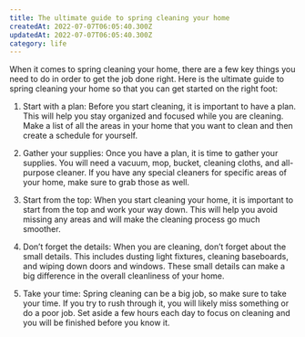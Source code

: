 ```yaml
---
title: The ultimate guide to spring cleaning your home
createdAt: 2022-07-07T06:05:40.300Z
updatedAt: 2022-07-07T06:05:40.300Z
category: life
---
```


When it comes to spring cleaning your home, there are a few key things you need to do in order to get the job done right. Here is the ultimate guide to spring cleaning your home so that you can get started on the right foot:

1. Start with a plan: Before you start cleaning, it is important to have a plan. This will help you stay organized and focused while you are cleaning. Make a list of all the areas in your home that you want to clean and then create a schedule for yourself.

2. Gather your supplies: Once you have a plan, it is time to gather your supplies. You will need a vacuum, mop, bucket, cleaning cloths, and all-purpose cleaner. If you have any special cleaners for specific areas of your home, make sure to grab those as well.

3. Start from the top: When you start cleaning your home, it is important to start from the top and work your way down. This will help you avoid missing any areas and will make the cleaning process go much smoother.

4. Don’t forget the details: When you are cleaning, don’t forget about the small details. This includes dusting light fixtures, cleaning baseboards, and wiping down doors and windows. These small details can make a big difference in the overall cleanliness of your home.

5. Take your time: Spring cleaning can be a big job, so make sure to take your time. If you try to rush through it, you will likely miss something or do a poor job. Set aside a few hours each day to focus on cleaning and you will be finished before you know it.
